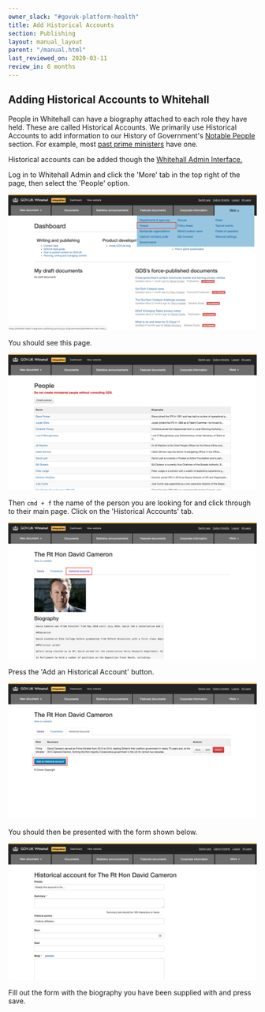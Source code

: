 ```yaml
---
owner_slack: "#govuk-platform-health"
title: Add Historical Accounts
section: Publishing
layout: manual_layout
parent: "/manual.html"
last_reviewed_on: 2020-03-11
review_in: 6 months
---
```


## Adding Historical Accounts to Whitehall

People in Whitehall can have a biography attached to each role they have held. These are called Historical Accounts. We primarily use Historical Accounts to add information to our History of Government's [Notable People](https://www.gov.uk/government/history#notable-people) section. For example, most [past prime ministers](https://www.gov.uk/government/history/past-prime-ministers) have one.


Historical accounts can be added though the [Whitehall Admin Interface. ](https://whitehall-admin.integration.publishing.service.gov.uk/government/admin)

Log in to Whitehall Admin and click the 'More' tab in the top right of the page, then select the 'People' option.

![](images/whitehall-how-to-people.png)

You should see this page.

![](images/whitehall-how-to-people-list.png)

Then `cmd + f` the name of the person you are looking for and click through to their main page. Click on the 'Historical Accounts' tab.

![](images/whitehall-how-to-people-david.png)

Press the 'Add an Historical Account' button.

![](images/whitehall-how-to-historical-account.png)

You should then be presented with the form shown below.

![](images/whitehall-how-to-historical-form.png)

Fill out the form with the biography you have been supplied with and press save.
